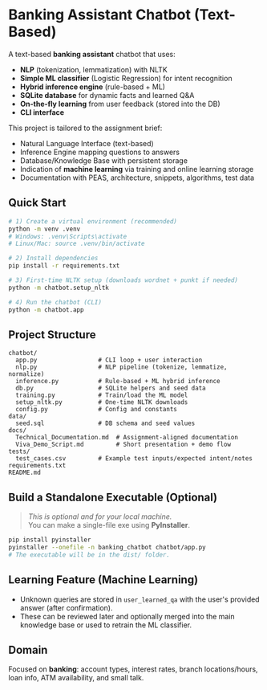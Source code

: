 # Banking Assistant Chatbot (Text-Based)

A text-based **banking assistant** chatbot that uses:
- **NLP** (tokenization, lemmatization) with NLTK
- **Simple ML classifier** (Logistic Regression) for intent recognition
- **Hybrid inference engine** (rule-based + ML)
- **SQLite database** for dynamic facts and learned Q&A
- **On-the-fly learning** from user feedback (stored into the DB)
- **CLI interface**

This project is tailored to the assignment brief:
- Natural Language Interface (text-based)
- Inference Engine mapping questions to answers
- Database/Knowledge Base with persistent storage
- Indication of **machine learning** via training and online learning storage
- Documentation with PEAS, architecture, snippets, algorithms, test data

## Quick Start

```bash
# 1) Create a virtual environment (recommended)
python -m venv .venv
# Windows: .venv\Scripts\activate
# Linux/Mac: source .venv/bin/activate

# 2) Install dependencies
pip install -r requirements.txt

# 3) First-time NLTK setup (downloads wordnet + punkt if needed)
python -m chatbot.setup_nltk

# 4) Run the chatbot (CLI)
python -m chatbot.app
```

## Project Structure

```
chatbot/
  app.py                 # CLI loop + user interaction
  nlp.py                 # NLP pipeline (tokenize, lemmatize, normalize)
  inference.py           # Rule-based + ML hybrid inference
  db.py                  # SQLite helpers and seed data
  training.py            # Train/load the ML model
  setup_nltk.py          # One-time NLTK downloads
  config.py              # Config and constants
data/
  seed.sql               # DB schema and seed values
docs/
  Technical_Documentation.md  # Assignment-aligned documentation
  Viva_Demo_Script.md         # Short presentation + demo flow
tests/
  test_cases.csv         # Example test inputs/expected intent/notes
requirements.txt
README.md
```

## Build a Standalone Executable (Optional)

> _This is optional and for your local machine._  
> You can make a single-file exe using **PyInstaller**.

```bash
pip install pyinstaller
pyinstaller --onefile -n banking_chatbot chatbot/app.py
# The executable will be in the dist/ folder.
```

## Learning Feature (Machine Learning)

- Unknown queries are stored in `user_learned_qa` with the user's provided answer (after confirmation).
- These can be reviewed later and optionally merged into the main knowledge base or used to retrain the ML classifier.

## Domain

Focused on **banking**: account types, interest rates, branch locations/hours, loan info, ATM availability, and small talk.
```
